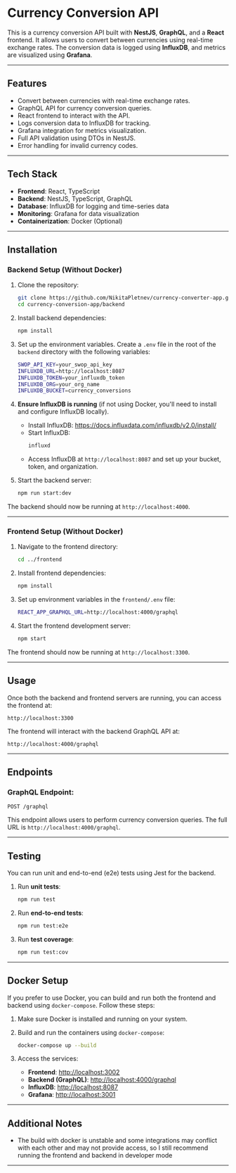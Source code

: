 
# **Currency Conversion API**

This is a currency conversion API built with **NestJS**, **GraphQL**, and a **React** frontend. It allows users to convert between currencies using real-time exchange rates. The conversion data is logged using **InfluxDB**, and metrics are visualized using **Grafana**.

---

## **Features**

- Convert between currencies with real-time exchange rates.
- GraphQL API for currency conversion queries.
- React frontend to interact with the API.
- Logs conversion data to InfluxDB for tracking.
- Grafana integration for metrics visualization.
- Full API validation using DTOs in NestJS.
- Error handling for invalid currency codes.

---

## **Tech Stack**

- **Frontend**: React, TypeScript
- **Backend**: NestJS, TypeScript, GraphQL
- **Database**: InfluxDB for logging and time-series data
- **Monitoring**: Grafana for data visualization
- **Containerization**: Docker (Optional)

---

## **Installation**

### **Backend Setup (Without Docker)**

1. Clone the repository:

   ```bash
   git clone https://github.com/NikitaPletnev/currency-converter-app.git
   cd currency-conversion-app/backend
   ```

2. Install backend dependencies:

   ```bash
   npm install
   ```

3. Set up the environment variables. Create a `.env` file in the root of the `backend` directory with the following variables:

   ```bash
   SWOP_API_KEY=your_swop_api_key
   INFLUXDB_URL=http://localhost:8087
   INFLUXDB_TOKEN=your_influxdb_token
   INFLUXDB_ORG=your_org_name
   INFLUXDB_BUCKET=currency_conversions
   ```

4. **Ensure InfluxDB is running** (if not using Docker, you'll need to install and configure InfluxDB locally).

   - Install InfluxDB: https://docs.influxdata.com/influxdb/v2.0/install/
   - Start InfluxDB:
     ```bash
     influxd
     ```
   - Access InfluxDB at `http://localhost:8087` and set up your bucket, token, and organization.

5. Start the backend server:

   ```bash
   npm run start:dev
   ```

The backend should now be running at `http://localhost:4000`.

---

### **Frontend Setup (Without Docker)**

1. Navigate to the frontend directory:

   ```bash
   cd ../frontend
   ```

2. Install frontend dependencies:

   ```bash
   npm install
   ```

3. Set up environment variables in the `frontend/.env` file:

   ```bash
   REACT_APP_GRAPHQL_URL=http://localhost:4000/graphql
   ```

4. Start the frontend development server:

   ```bash
   npm start
   ```

The frontend should now be running at `http://localhost:3300`.

---

## **Usage**

Once both the backend and frontend servers are running, you can access the frontend at:

```
http://localhost:3300
```

The frontend will interact with the backend GraphQL API at:

```
http://localhost:4000/graphql
```

---

## **Endpoints**

### GraphQL Endpoint:

```
POST /graphql
```

This endpoint allows users to perform currency conversion queries. The full URL is `http://localhost:4000/graphql`.

---

## **Testing**

You can run unit and end-to-end (e2e) tests using Jest for the backend.

1. Run **unit tests**:

   ```bash
   npm run test
   ```

2. Run **end-to-end tests**:

   ```bash
   npm run test:e2e
   ```

3. Run **test coverage**:

   ```bash
   npm run test:cov
   ```

---

## **Docker Setup**

If you prefer to use Docker, you can build and run both the frontend and backend using `docker-compose`. Follow these steps:

1. Make sure Docker is installed and running on your system.

2. Build and run the containers using `docker-compose`:

   ```bash
   docker-compose up --build
   ```

3. Access the services:

   - **Frontend**: [http://localhost:3002](http://localhost:3002)
   - **Backend (GraphQL)**: [http://localhost:4000/graphql](http://localhost:4000/graphql)
   - **InfluxDB**: [http://localhost:8087](http://localhost:8087)
   - **Grafana**: [http://localhost:3001](http://localhost:3001)

---

## **Additional Notes**

- The build with docker is unstable and some integrations may conflict with each other and may not provide access, so I still recommend running the frontend and backend in developer mode

---
